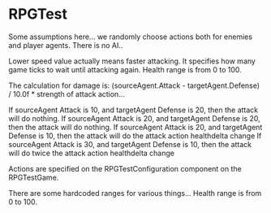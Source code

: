 # RPGTest

Some assumptions here... we randomly choose actions both for enemies and player agents.
There is no AI..

Lower speed value actually means faster attacking.  It specifies how many game ticks to wait
until attacking again.
Health range is from 0 to 100.

The calculation for damage is:
(sourceAgent.Attack - targetAgent.Defense) / 10.0f * strength of attack action...

If sourceAgent Attack is 10, and targetAgent Defense is 20, then the attack will do nothing.
If sourceAgent Attack is 20, and targetAgent Defense is 20, then the attack will do nothing.
If sourceAgent Attack is 20, and targetAgent Defense is 10, then the attack will do the attack action healthdelta change
If sourceAgent Attack is 30, and targetAgent Defense is 10, then the attack will do twice the attack action healthdelta change

Actions are specified on the RPGTestConfiguration component on the RPGTestGame.

There are some hardcoded ranges for various things...
Health range is from 0 to 100.
